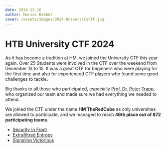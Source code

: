 ```yaml
---
date: 2024-12-16
author: Marius Biebel
cover: /assets/images/2024-UniversityCTF.jpg
---
```


# HTB University CTF 2024

As it has become a tradition at HM, we joined the University CTF this year again. Over 25 Students were involved in the CTF over the weekend from December 13 to 15. It was a great CTF for beginners who were playing for the first time and also for experienced CTF players who found some good challenges to tackle.

Big thanks to all those who participated, especially [Prof. Dr. Peter Trapp](https://hm.edu/kontakte_de/contact_detail_32577.de.html), who organized our team and made sure we had everything we needed to attend.

We joined the CTF under the name **HM TheRedCube** as only universities are allowed to participate, and we managed to reach **46th place out of 872 participating teams**.

- [Security In Front](SecurityInFront.md)
- [Extrafiltred Entropy](ExtrafiltredEntropy.md)
- [Signaling Victorious](SignalingVictorious.md)
